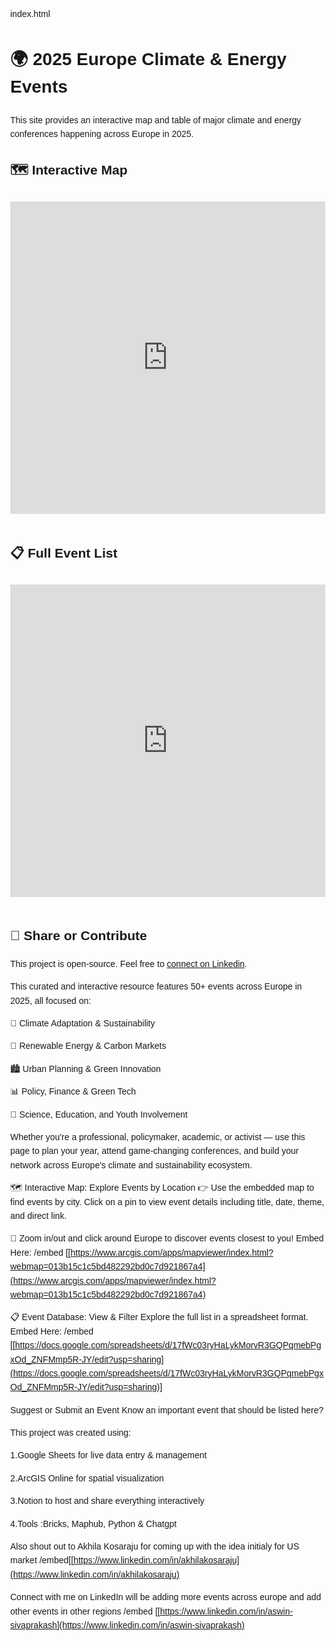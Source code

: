 
index.html
<!DOCTYPE html>
<html lang="en">
<head>
  <meta charset="UTF-8" />
  <meta name="viewport" content="width=device-width, initial-scale=1.0" />
  <title>2025 EU Climate & Energy Events</title>
  <style>
    body {
      font-family: Arial, sans-serif;
      line-height: 1.6;
      margin: 2rem;
    }
    iframe {
      width: 100%;
      height: 500px;
      border: none;
      margin: 1rem 0;
    }
  </style>
</head>
<body>
  <h1>🌍 2025 Europe Climate & Energy Events</h1>
  <p>This site provides an interactive map and table of major climate and energy conferences happening across Europe in 2025.</p>

  <h2>🗺️ Interactive Map</h2>

  <iframe src="https://www.arcgis.com/apps/mapviewer/index.html?webmap=013b15c1c5bd482292bd0c7d921867a4" allowfullscreen></iframe>


  <h2>📋 Full Event List</h2>

  <iframe src="https://docs.google.com/spreadsheets/d/17fWc03ryHaLykMorvR3GQPqmebPgxOd_ZNFMmp5R-JY/edit?usp=sharing"></iframe>


  <h2>🔗 Share or Contribute</h2>
  <p>This project is open-source. Feel free to <a href="https://ash-impactco.github.io/Carbon-Analytics/" target="_blank">connect on Linkedin</a>.</p>
</body>
</html>


This curated and interactive resource features 50+ events across Europe in 2025, all focused on:

🌱 Climate Adaptation & Sustainability

🔋 Renewable Energy & Carbon Markets

🏙️ Urban Planning & Green Innovation

📊 Policy, Finance & Green Tech

🧪 Science, Education, and Youth Involvement

Whether you're a professional, policymaker, academic, or activist — use this page to plan your year, attend game-changing conferences, and build your network across Europe's climate and sustainability ecosystem.

🗺️ Interactive Map: Explore Events by Location
👉 Use the embedded map to find events by city. Click on a pin to view event details including title, date, theme, and direct link.

📍 Zoom in/out and click around Europe to discover events closest to you!
 Embed Here: /embed [[https://www.arcgis.com/apps/mapviewer/index.html?webmap=013b15c1c5bd482292bd0c7d921867a4](https://www.arcgis.com/apps/mapviewer/index.html?webmap=013b15c1c5bd482292bd0c7d921867a4)

 📋 Event Database: View & Filter
Explore the full list in a spreadsheet format. 
Embed Here: /embed [[https://docs.google.com/spreadsheets/d/17fWc03ryHaLykMorvR3GQPqmebPgxOd_ZNFMmp5R-JY/edit?usp=sharing](https://docs.google.com/spreadsheets/d/17fWc03ryHaLykMorvR3GQPqmebPgxOd_ZNFMmp5R-JY/edit?usp=sharing)]

Suggest or Submit an Event
Know an important event that should be listed here?


This project was created using:

1.Google Sheets for live data entry & management

2.ArcGIS Online for spatial visualization 

3.Notion to host and share everything interactively

4.Tools :Bricks, Maphub, Python & Chatgpt

Also shout out to Akhila Kosaraju for coming up with the idea initialy for US market /embed[[https://www.linkedin.com/in/akhilakosaraju](https://www.linkedin.com/in/akhilakosaraju)

Connect with me on LinkedIn will be adding more events across europe and add other events in other regions 
/embed [[https://www.linkedin.com/in/aswin-sivaprakash](https://www.linkedin.com/in/aswin-sivaprakash)
